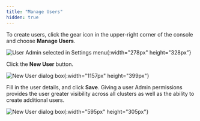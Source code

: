 ```yaml
---
title: "Manage Users"
hidden: true
---
```


To create users, click the gear icon in the upper-right corner of the console and choose **Manage Users**.

![User Admin selected in Settings menu](/images/settings-user-admin-updated.png "User Admin selected in Settings menu"){:width="278px" height="328px"}

Click the **New User** button. 

![New User dialog box](/images/settings-new-user-updated.png "New User dialog box"){:width="1157px" height="399px"}

Fill in the user details, and click **Save**. Giving a user Admin permissions provides the user greater visibility across all clusters as well as the ability to create additional users.

![New User dialog box](/images/settings-new-user-creation.png "New User dialog box"){:width="595px" height="305px"}


